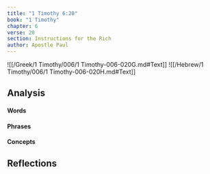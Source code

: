 ```yaml
---
title: "1 Timothy 6:20"
book: "1 Timothy"
chapter: 6
verse: 20
section: Instructions for the Rich
author: Apostle Paul
---
```

![[/Greek/1 Timothy/006/1 Timothy-006-020G.md#Text]]
![[/Hebrew/1 Timothy/006/1 Timothy-006-020H.md#Text]]

## Analysis

#### Words

#### Phrases

#### Concepts

## Reflections
